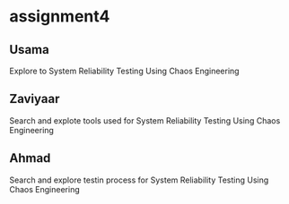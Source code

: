 # assignment4

## Usama
Explore to System Reliability Testing Using Chaos Engineering

## Zaviyaar 
Search and explote tools used for System Reliability Testing Using Chaos Engineering

## Ahmad
Search and explore testin process for System Reliability Testing Using Chaos Engineering
